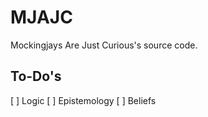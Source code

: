 # MJAJC

Mockingjays Are Just Curious's source code.

## To-Do's

[ ] Logic
[ ] Epistemology
[ ] Beliefs
